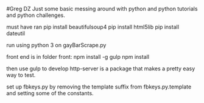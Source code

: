 #Greg DZ
Just some basic messing around with python and python tutorials and python challenges.

must have ran
pip install beautifulsoup4
pip install html5lib
pip install dateutil

run using python 3 on gayBarScrape.py

front end is in folder front:
  npm install -g gulp
  npm install

  then use gulp to develop
  http-server is a package that makes a pretty easy way to test.


set up fbkeys.py by removing the template suffix from fbkeys.py.template and setting some of the constants.
